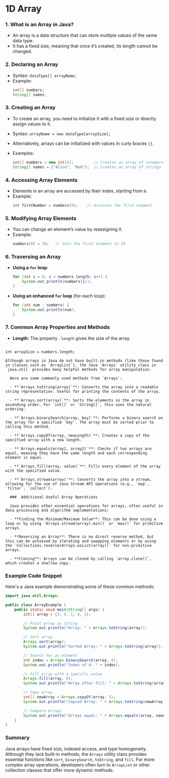 # 1D Array
### 1. **What is an Array in Java?**
   - An array is a data structure that can store multiple values of the same data type.
   - It has a fixed size, meaning that once it’s created, its length cannot be changed.

### 2. **Declaring an Array**
   - Syntax: `dataType[] arrayName;`
   - Example:
     ```java
     int[] numbers;
     String[] names;
     ```

### 3. **Creating an Array**
   - To create an array, you need to initialize it with a fixed size or directly assign values to it.
   - Syntax: `arrayName = new dataType[arraySize];`
   - Alternatively, arrays can be initialized with values in curly braces `{}`.

   - Examples:
     ```java
     int[] numbers = new int[5];         // Creates an array of integers with 5 elements (default values of 0)
     String[] names = {"Alice", "Bob"};  // Creates an array of strings with 2 elements
     ```

### 4. **Accessing Array Elements**
   - Elements in an array are accessed by their index, starting from `0`.
   - Example:
     ```java
     int firstNumber = numbers[0];    // Accesses the first element
     ```

### 5. **Modifying Array Elements**
   - You can change an element’s value by reassigning it.
   - Example:
     ```java
     numbers[0] = 10;   // Sets the first element to 10
     ```

### 6. **Traversing an Array**
   - **Using a `for` loop**:
     ```java
     for (int i = 0; i < numbers.length; i++) {
         System.out.println(numbers[i]);
     }
     ```
   - **Using an enhanced `for` loop** (for-each loop):
     ```java
     for (int num : numbers) {
         System.out.println(num);
     }
     ```

### 7. **Common Array Properties and Methods**
   - **Length**: The property `.length` gives the size of the array.
     ```java
    int arraySize = numbers.length;
     
    Although arrays in Java do not have built-in methods (like those found in classes such as `ArrayList`), the Java `Arrays` utility class in `java.util` provides many helpful methods for array manipulation.

      Here are some commonly used methods from `Arrays`:

      - **`Arrays.toString(array)`**: Converts the array into a readable string representation. Useful for printing the contents of the array.

      - **`Arrays.sort(array)`**: Sorts the elements in the array in ascending order. For `int[]` or `String[]`, this uses the natural ordering.

      - **`Arrays.binarySearch(array, key)`**: Performs a binary search on the array for a specified `key`. The array must be sorted prior to calling this method.

      - **`Arrays.copyOf(array, newLength)`**: Creates a copy of the specified array with a new length.

      - **`Arrays.equals(array1, array2)`**: Checks if two arrays are equal, meaning they have the same length and each corresponding element is equal.

      - **`Arrays.fill(array, value)`**: Fills every element of the array with the specified value.

      - **`Arrays.stream(array)`**: Converts the array into a stream, allowing for the use of Java Stream API operations (e.g., `map`, `filter`, `collect`).

      ###  Additional Useful Array Operations

      Java provides other essential operations for arrays, often useful in data processing and algorithm implementations:

      - **Finding the Minimum/Maximum Value**: This can be done using a loop or by using `Arrays.stream(array).min()` or `max()` for primitive arrays.
        
      - **Reversing an Array**: There is no direct reverse method, but this can be achieved by iterating and swapping elements or by using the `Collections.reverse(Arrays.asList(array))` for non-primitive arrays.

      - **Cloning**: Arrays can be cloned by calling `array.clone()`, which creates a shallow copy.

### Example Code Snippet

Here's a Java example demonstrating some of these common methods:

```java
import java.util.Arrays;

public class ArrayExample {
    public static void main(String[] args) {
        int[] array = {3, 5, 1, 4, 2};

        // Print array as string
        System.out.println("Array: " + Arrays.toString(array));

        // Sort array
        Arrays.sort(array);
        System.out.println("Sorted Array: " + Arrays.toString(array));

        // Search for an element
        int index = Arrays.binarySearch(array, 4);
        System.out.println("Index of 4: " + index);

        // Fill array with a specific value
        Arrays.fill(array, 0);
        System.out.println("Array after fill: " + Arrays.toString(array));

        // Copy array
        int[] newArray = Arrays.copyOf(array, 5);
        System.out.println("Copied Array: " + Arrays.toString(newArray));

        // Compare arrays
        System.out.println("Arrays equal: " + Arrays.equals(array, newArray));
    }
}
```

### Summary

Java arrays have fixed size, indexed access, and type homogeneity. Although they lack built-in methods, the `Arrays` utility class provides essential functions like `sort`, `binarySearch`, `toString`, and `fill`. For more complex array operations, developers often turn to `ArrayList` or other collection classes that offer more dynamic methods. 
